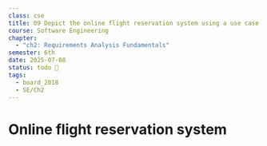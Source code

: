 ```yaml
---
class: cse
title: 09 Depict the online flight reservation system using a use case diagram
course: Software Engineering
chapter:
  - "ch2: Requirements Analysis Fundamentals"
semester: 6th
date: 2025-07-08
status: todo 🔖
tags:
  - board_2018
  - SE/Ch2
---
```


# Online flight reservation system

